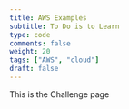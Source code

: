 ```yaml
---
title: AWS Examples
subtitle: To Do is to Learn
type: code
comments: false
weight: 20
tags: ["AWS", "cloud"]
draft: false
---
```

This is the Challenge page
